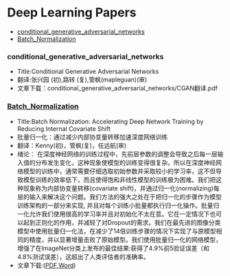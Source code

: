 # Deep Learning Papers
* [conditional_generative_adversarial_networks](#conditional_generative_adversarial_networks)
* [Batch_Normalization](#batch_normalization)

### conditional_generative_adversarial_networks
* Title:Conditional Generative Adversarial Networks
* 翻译:张兴园 (初),路转 (复),管枫(mapleguan)(审)
* 文章下载：conditional_generative_adversarial_networks/CGAN翻译.pdf

### [Batch_Normalization](https://github.com/JulyEdu-PaperTranslation/DeepLearning/blob/master/Batch_Normalization/arx.pdf)
* Title:Batch Normalization: Accelerating Deep Network Training by Reducing Internal Covariate Shift
* 批量归一化：通过减少内部协变量转移加速深度网络训练
* 翻译：Kenny(初)，管枫(复)，任远航(审)
* 绪论：
  在深度神经网络的训练过程中，先前层参数的调整会导致之后每一层输入值的分布发生变化，这种现象使模型的训练变得很复杂。所以在深度神经网络模型的训练中，通常需要仔细选取初始参数并采取较小的学习率，这不但导致模型训练的效率低下，而且使得饱和非线性模型的训练极为困难。我们把这种现象称为内部协变量转移(covariate shift)，并通过归一化(normalizing)每层的输入来解决这个问题。我们方法的强大之处在于把归一化的步骤作为模型训练架构的一部分来实现, 并且对每个训练小批量都执行归一化操作。批量归一化允许我们使用很高的学习率并且对初始化不太在意。它在一定情况下也可以起到正则化的作用，并减轻了对Dropout的需求。我们在最先进的图像分类模型中使用批量归一化法，在减少了14倍训练步骤的情况下实现了与原模型相同的精度，并以显著增量击败了原始模型。我们使用批量归一化的网络模型，增强了在ImageNet分类上发布的最佳结果:获得了4.9%前5验证误差（和4.8%测试误差），这超出了人类评估者的准确率。
* 文章下载:([PDF](https://github.com/JulyEdu-PaperTranslation/DeepLearning/blob/master/Batch_Normalization/arx.pdf),[Word](https://github.com/JulyEdu-PaperTranslation/DeepLearning/blob/master/Batch_Normalization/%E7%BF%BB%E8%AF%91%E7%A8%BFWORD%E7%89%88.docx))


